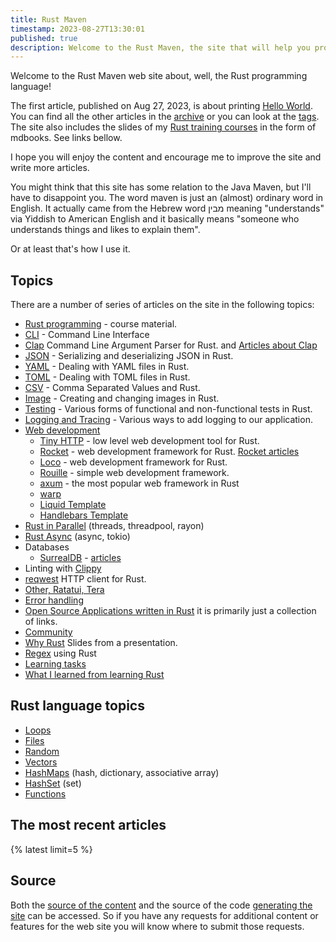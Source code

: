 ```yaml
---
title: Rust Maven
timestamp: 2023-08-27T13:30:01
published: true
description: Welcome to the Rust Maven, the site that will help you programming in Rust.
---
```


Welcome to the Rust Maven web site about, well, the Rust programming language!

The first article, published on Aug 27, 2023, is about printing [Hello World](/hello-world). You can find all the other articles in the [archive](/archive) or you can look at the [tags](/tags).
The site also includes the slides of my [Rust training courses](/training-course) in the form of mdbooks. See links bellow.

I hope you will enjoy the content and encourage me to improve the site and write more articles.

You might think that this site has some relation to the Java Maven, but I'll have to disappoint you. The word maven is just an (almost) ordinary word in English.
It actually came from the Hebrew word מבין meaning "understands" via Yiddish to American English and it basically means "someone who understands things and likes to explain them".

Or at least that's how I use it.

## Topics

There are a number of series of articles on the site in the following topics:

* [Rust programming](/rust-programming) - course material.
* [CLI](/cli) - Command Line Interface <!-- convert -->
* [Clap](/clap) Command Line Argument Parser for Rust. and [Articles about Clap](/clap-articles)
* [JSON](/rust-json/) - Serializing and deserializing JSON in Rust.
* [YAML](/yaml) - Dealing with YAML files in Rust.
* [TOML](/toml) - Dealing with TOML files in Rust. <!-- convert -->
* [CSV](/csv) - Comma Separated Values and Rust.
* [Image](/image) - Creating and changing images in Rust. <!-- convert -->
* [Testing](/testing) - Various forms of functional and non-functional tests in Rust.
* [Logging and Tracing](/logging) - Various ways to add logging to our application.
* [Web development](/web) <!-- convert ? -->
    * [Tiny HTTP](/tiny-http) - low level web development tool for Rust. <!-- convert -->
    * [Rocket](/rocket) - web development framework for Rust. [Rocket articles](/rocket-articles)
    * [Loco](/loco) - web development framework for Rust. <!-- convert -->
    * [Rouille](/rouille) - simple web development framework. <!-- convert -->
    * [axum](https://axum.code-maven.com/) - the most popular web framework in Rust
    * [warp](https://warp.code-maven.com/)
    * [Liquid Template](/rust-liquid/)
    * [Handlebars Template](/handlebars/)
* [Rust in Parallel](/rust-parallel/) (threads, threadpool, rayon)
* [Rust Async](/rust-async/) (async, tokio)
* Databases
    * [SurrealDB](/surrealdb/) - [articles](/surrealdb-articles)
* Linting with [Clippy](/tags/clippy)
* [reqwest](/reqwest) HTTP client for Rust.
* [Other, Ratatui, Tera](/other/)
* [Error handling](/error-handling)
* [Open Source Applications written in Rust](/applications) it is primarily just a collection of links.
* [Community](/meetups)
* [Why Rust](/why-rust/) Slides from a presentation.
* [Regex](/regex/) using Rust
* [Learning tasks](/learning-tasks/)
* [What I learned from learning Rust](/what-i-learned-from-learning-rust/)

## Rust language topics

* [Loops](/loops)
* [Files](/files)
* [Random](/generate-random-numbers)
* [Vectors](/vectors)
* [HashMaps](/hashmap) (hash, dictionary, associative array)
* [HashSet](/hashset) (set)
* [Functions](/functions)

## The most recent articles

{% latest limit=5 %}

## Source

Both the [source of the content](https://github.com/szabgab/rust.code-maven.com/) and the source of the code [generating the site](https://github.com/szabgab/code-maven.rs) can be accessed. So if you have any requests for additional content or features for the web site you will know where to submit those requests.


